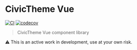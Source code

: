 # CivicTheme Vue

<!--
[![npm](https://badgen.net/npm/v/druxt-module)](https://www.npmjs.com/package/civictheme-vue)
[![Known Vulnerabilities](https://snyk.io/test/github/druxt/druxt-auth/badge.svg?targetFile=package.json)](https://snyk.io/test/github/Realityloop/civictheme-vue?targetFile=package.json)
-->
[![CI](https://github.com/Realityloop/civictheme-vue/actions/workflows/ci.yml/badge.svg)](https://github.com/Realityloop/civictheme-vue/actions/workflows/ci.yml)
[![codecov](https://codecov.io/gh/Realityloop/civictheme-vue/branch/main/graph/badge.svg?token=TwCLJOKEjm)](https://codecov.io/gh/Realityloop/civictheme-vue)

> CivicTheme Vue component library

⚠️ This is an active work in development, use at your own risk.
